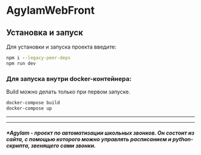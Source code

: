 # AgylamWebFront

## Установка и запуск

Для установки и запуска проекта введите:

```cmd
npm i --legacy-peer-deps
npm run dev
```

### Для запуска внутри docker-контейнера:
Build можно делать только при первом запуске.
```cmd
docker-compose build
docker-compose up
```
---
 ---
##### *Agylam - проект по автоматизации школьных звонков. Он состоит из сайта, с помощью которого можно управлять расписанием и python-скрипта, звенящего сами звонки.
